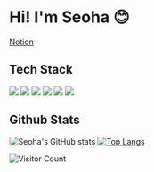 # Hi! I'm Seoha :blush: 
[Notion](https://buttery-adapter-bbd.notion.site/c615a14a9e304e11abdd5ada09ee80ff) 

## Tech Stack  
<img src="https://img.shields.io/badge/Java-007396?style=flat-square&logo=Java&logoColor=white"/></a>
<img src="https://img.shields.io/badge/Spring-6DB33F?style=flat-square&logo=Spring&logoColor=white">
<img src="https://img.shields.io/badge/Android-3DDC84?style=flat-square&logo=Android&logoColor=white"/></a>
<img src="https://img.shields.io/badge/Python-3766AB?style=flat-square&logo=Python&logoColor=white"/></a>
<img src="https://img.shields.io/badge/Django-092E20?style=flat-square&logo=Django&logoColor=white"/></a>
<img src="https://img.shields.io/badge/C-A8B9CC?style=flat-square&logo=C&logoColor=white"/></a>

## Github Stats
![Seoha's GitHub stats](https://github-readme-stats.vercel.app/api?username=Seoha-Yoon&show_icons=true&theme=radical) [![Top Langs](https://github-readme-stats.vercel.app/api/top-langs/?username=Seoha-Yoon&layout=compact)](https://github.com/Seoha-Yoon/github-readme-stats)  

![Visitor Count](https://profile-counter.glitch.me/Seoha-Yoon/count.svg)  
 

<!--
**Seoha-Yoon/Seoha-Yoon** is a ✨ _special_ ✨ repository because its `README.md` (this file) appears on your GitHub profile.

Here are some ideas to get you started:

- 🔭 I’m currently working on ...
- 🌱 I’m currently learning ...
- 👯 I’m looking to collaborate on ...
- 🤔 I’m looking for help with ...
- 💬 Ask me about ...
- 📫 How to reach me: ...
- 😄 Pronouns: ...
- ⚡ Fun fact: ...
-->
